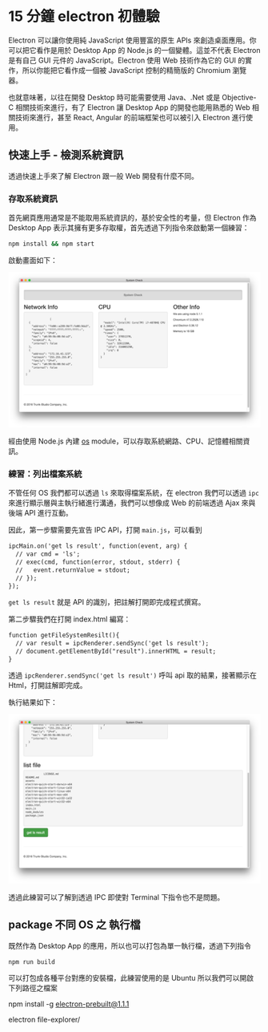 # 15 分鐘 electron 初體驗

Electron 可以讓你使用純 JavaScript 使用豐富的原生 APIs 來創造桌面應用。你可以把它看作是用於 Desktop App 的 Node.js 的一個變體。這並不代表 Electron 是有自己 GUI 元件的 JavaScript。Electron 使用 Web 技術作為它的 GUI 的實作，所以你能把它看作成一個被 JavaScript 控制的精簡版的 Chromium 瀏覽器。

也就意味著，以往在開發 Desktop 時可能需要使用 Java、.Net 或是 Objective-C 相關技術來進行，有了 Electron 讓 Desktop App 的開發也能用熟悉的 Web 相關技術來進行，甚至 React, Angular 的前端框架也可以被引入 Electron 進行使用。

## 快速上手 - 檢測系統資訊

透過快速上手來了解 Electron 跟一般 Web 開發有什麼不同。

### 存取系統資訊

首先網頁應用通常是不能取用系統資訊的，基於安全性的考量，但 Electron 作為 Desktop App 表示其擁有更多存取權，首先透過下列指令來啟動第一個練習：

```bash
npm install && npm start
```

啟動畫面如下：

![](assets/README-daf7a.png)

經由使用 Node.js 內建 [os](https://nodejs.org/api/os.html) module，可以存取系統網路、CPU、記憶體相關資訊。

### 練習：列出檔案系統

不管任何 OS 我們都可以透過 `ls` 來取得檔案系統，在 electron 我們可以透過 `ipc` 來進行顯示層與主執行緒進行溝通，我們可以想像成 Web 的前端透過 Ajax 來與後端 API 進行互動。

因此，第一步驟需要先宣告 IPC API，打開 `main.js`，可以看到

```
ipcMain.on('get ls result', function(event, arg) {
  // var cmd = 'ls';
  // exec(cmd, function(error, stdout, stderr) {
  //   event.returnValue = stdout;
  // });
});
```
`get ls result` 就是 API 的識別，把註解打開即完成程式撰寫。

第二步驟我們在打開 index.html 編寫：

```
function getFileSystemResilt(){
  // var result = ipcRenderer.sendSync('get ls result');
  // document.getElementById("result").innerHTML = result;
}
```
透過 `ipcRenderer.sendSync('get ls result')` 呼叫 api 取的結果，接著顯示在 Html，打開註解即完成。

執行結果如下：

![](assets/README-de2e6.png)

透過此練習可以了解到透過 IPC 即使對 Terminal 下指令也不是問題。

## package 不同 OS 之 執行檔

既然作為 Desktop App 的應用，所以也可以打包為單一執行檔，透過下列指令

```
npm run build
```

可以打包成各種平台對應的安裝檔，此練習使用的是 Ubuntu 所以我們可以開啟下列路徑之檔案


npm install -g electron-prebuilt@1.1.1

electron file-explorer/
